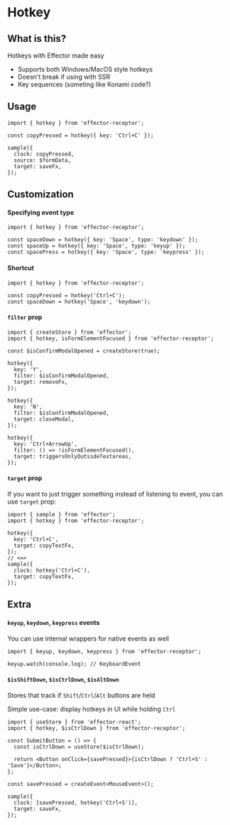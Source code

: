# Hotkey

## What is this?

Hotkeys with Effector made easy

- Supports both Windows/MacOS style hotkeys
- Doesn't break if using with SSR
- Key sequences (someting like Konami code?)

## Usage

```tsx
import { hotkey } from 'effector-receptor';

const copyPressed = hotkey({ key: 'Ctrl+C' });

sample({
  clock: copyPressed,
  source: $formData,
  target: saveFx,
});
```

## Customization

#### Specifying event type

```tsx
import { hotkey } from 'effector-receptor';

const spaceDown = hotkey({ key: 'Space', type: 'keydown' });
const spaceUp = hotkey({ key: 'Space', type: 'keyup' });
const spacePress = hotkey({ key: 'Space', type: 'keypress' });
```

#### Shortcut

```tsx
import { hotkey } from 'effector-receptor';

const copyPressed = hotkey('Ctrl+C');
const spaceDown = hotkey('Space', 'keydown');
```

#### `filter` prop

```tsx
import { createStore } from 'effector';
import { hotkey, isFormElementFocused } from 'effector-receptor';

const $isConfirmModalOpened = createStore(true);

hotkey({
  key: 'Y',
  filter: $isConfirmModalOpened,
  target: removeFx,
});

hotkey({
  key: 'N',
  filter: $isConfirmModalOpened,
  target: closeModal,
});

hotkey({
  key: 'Ctrl+ArrowUp',
  filter: () => !isFormElementFocused(),
  target: triggersOnlyOutsideTextareas,
});
```

#### `target` prop

If you want to just trigger something instead of listening to event, you can use `target` prop:

```tsx
import { sample } from 'effector';
import { hotkey } from 'effector-receptor';

hotkey({
  key: 'Ctrl+C',
  target: copyTextFx,
});
// <=>
sample({
  clock: hotkey('Ctrl+C'),
  target: copyTextFx,
});
```

## Extra

#### `keyup`, `keydown`, `keypress` events

You can use internal wrappers for native events as well

```tsx
import { keyup, keydown, keypress } from 'effector-receptor';

keyup.watch(console.log); // KeyboardEvent
```

#### `$isShiftDown`, `$isCtrlDown`, `$isAltDown`

Stores that track if `Shift`/`Ctrl`/`Alt` buttons are held

Simple use-case: display hotkeys in UI while holding `Ctrl`

```tsx
import { useStore } from 'effector-react';
import { hotkey, $isCtrlDown } from 'effector-receptor';

const SubmitButton = () => {
  const isCtrlDown = useStore($isCtrlDown);

  return <Button onClick={savePressed}>{isCtrlDown ? 'Ctrl+S' : 'Save'}</Button>;
};

const savePressed = createEvent<MouseEvent>();

sample({
  clock: [savePressed, hotkey('Ctrl+S')],
  target: saveFx,
});
```
